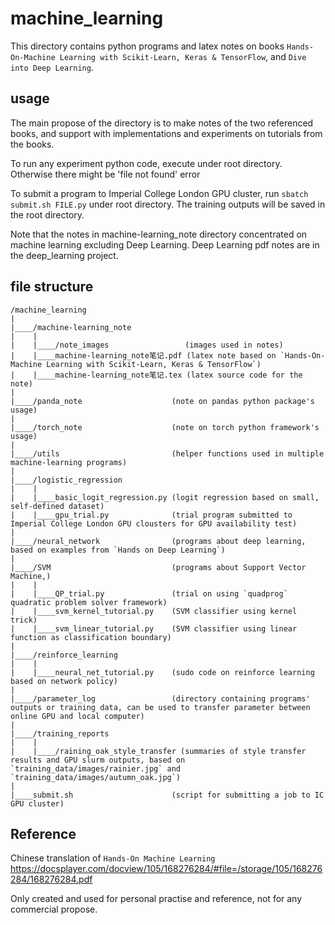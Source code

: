 # machine_learning
This directory contains python programs and latex notes on books `Hands-On-Machine Learning with Scikit-Learn, Keras & TensorFlow`, and `Dive into Deep Learning`.

## usage
The main propose of the directory is to make notes of the two referenced books, and support with implementations and experiments on tutorials from the books. 

To run any experiment python code, execute under root directory. Otherwise there might be 'file not found' error

To submit a program to Imperial College London GPU cluster, run `sbatch submit.sh FILE.py` under root directory. The training outputs will be saved in the root directory. 

Note that the notes in machine-learning_note directory concentrated on machine learning excluding Deep Learning. Deep Learning pdf notes are in the deep_learning project.

## file structure
    /machine_learning
    |
    |____/machine-learning_note
    |    | 
    |    |____/note_images                 (images used in notes)
    |    |____machine-learning_note笔记.pdf (latex note based on `Hands-On-Machine Learning with Scikit-Learn, Keras & TensorFlow`)
    |    |____machine-learning_note笔记.tex (latex source code for the note)
    |
    |____/panda_note                    (note on pandas python package's usage)
    |
    |____/torch_note                    (note on torch python framework's usage)
    |
    |____/utils                         (helper functions used in multiple machine-learning programs)
    |
    |____/logistic_regression 
    |    |
    |    |____basic_logit_regression.py (logit regression based on small, self-defined dataset)
    |    |____gpu_trial.py              (trial program submitted to Imperial College London GPU clousters for GPU availability test)
    |
    |____/neural_network                (programs about deep learning, based on examples from `Hands on Deep Learning`)
    | 
    |____/SVM                           (programs about Support Vector Machine,)
    |    | 
    |    |____QP_trial.py               (trial on using `quadprog` quadratic problem solver framework)
    |    |____svm_kernel_tutorial.py    (SVM classifier using kernel trick)
    |    |____svm_linear_tutorial.py    (SVM classifier using linear function as classification boundary)
    | 
    |____/reinforce_learning
    |    | 
    |    |____neural_net_tutorial.py    (sudo code on reinforce learning based on network policy)
    |
    |____/parameter_log                 (directory containing programs' outputs or training data, can be used to transfer parameter between online GPU and local computer)
    |
    |____/training_reports 
    |    | 
    |    |____/raining_oak_style_transfer (summaries of style transfer results and GPU slurm outputs, based on `training_data/images/rainier.jpg` and `training_data/images/autumn_oak.jpg`)
    |
    |____submit.sh                      (script for submitting a job to IC GPU cluster) 

## Reference
Chinese translation of `Hands-On Machine Learning` https://docsplayer.com/docview/105/168276284/#file=/storage/105/168276284/168276284.pdf 

Only created and used for personal practise and reference, not for any commercial propose. 
